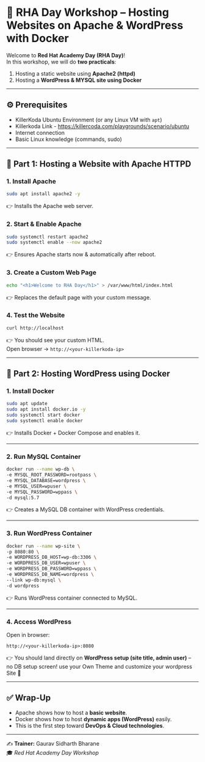 # 🚀 RHA Day Workshop – Hosting Websites on Apache & WordPress with Docker

Welcome to **Red Hat Academy Day (RHA Day)**!  
In this workshop, we will do **two practicals**:  

1. Hosting a static website using **Apache2 (httpd)**  
2. Hosting a **WordPress & MYSQL site using Docker**

---

## ⚙️ Prerequisites
- KillerKoda Ubuntu Environment (or any Linux VM with `apt`) 
- Killerkoda Link - https://killercoda.com/playgrounds/scenario/ubuntu 
- Internet connection  
- Basic Linux knowledge (commands, sudo)  

---

## 📝 Part 1: Hosting a Website with Apache HTTPD

### 1. Install Apache
```bash
sudo apt install apache2 -y
```
👉 Installs the Apache web server.  

### 2. Start & Enable Apache
```bash
sudo systemctl restart apache2
sudo systemctl enable --now apache2
```
👉 Ensures Apache starts now & automatically after reboot.  

### 3. Create a Custom Web Page
```bash
echo "<h1>Welcome to RHA Day</h1>" > /var/www/html/index.html
```
👉 Replaces the default page with your custom message.  

### 4. Test the Website
```bash
curl http://localhost
```
👉 You should see your custom HTML.  
Open browser → `http://<your-killerkoda-ip>`  

---

## 📝 Part 2: Hosting WordPress using Docker

### 1. Install Docker
```bash
sudo apt update
sudo apt install docker.io -y
sudo systemctl start docker
sudo systemctl enable docker
```
👉 Installs Docker + Docker Compose and enables it.  

---

### 2. Run MySQL Container
```bash
docker run --name wp-db \
-e MYSQL_ROOT_PASSWORD=rootpass \
-e MYSQL_DATABASE=wordpress \
-e MYSQL_USER=wpuser \
-e MYSQL_PASSWORD=wppass \
-d mysql:5.7
```
👉 Creates a MySQL DB container with WordPress credentials.  

---

### 3. Run WordPress Container
```bash
docker run --name wp-site \
-p 8080:80 \
-e WORDPRESS_DB_HOST=wp-db:3306 \
-e WORDPRESS_DB_USER=wpuser \
-e WORDPRESS_DB_PASSWORD=wppass \
-e WORDPRESS_DB_NAME=wordpress \
--link wp-db:mysql \
-d wordpress
```
👉 Runs WordPress container connected to MySQL.  

---

### 4. Access WordPress
Open in browser:  
```
http://<your-killerkoda-ip>:8080
```
👉 You should land directly on **WordPress setup (site title, admin user)** – no DB setup screen!
use your Own Theme and customize your wordpress Site 🎉  

---

## ✅ Wrap-Up
- Apache shows how to host a **basic website**.  
- Docker shows how to host **dynamic apps (WordPress)** easily.  
- This is the first step toward **DevOps & Cloud technologies**.  

---

✍️ **Trainer:** Gaurav Sidharth Bharane  
🎓 *Red Hat Academy Day Workshop*  
